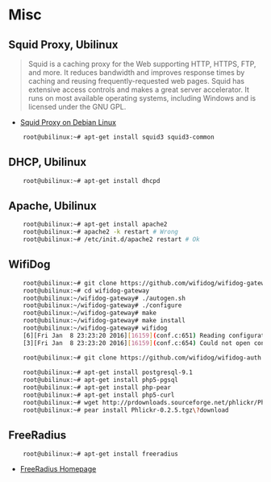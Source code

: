# Misc

## Squid Proxy, Ubilinux

> Squid is a caching proxy for the Web supporting HTTP, HTTPS, FTP, and more. It reduces bandwidth and improves response times by caching and reusing frequently-requested web pages. Squid has extensive access controls and makes a great server accelerator. It runs on most available operating systems, including Windows and is licensed under the GNU GPL. 

- [Squid Proxy on Debian Linux](http://linuxaria.com/pills/how-to-setup-a-squid-proxy-on-your-debian-linux)

```sh
    root@ubilinux:~# apt-get install squid3 squid3-common
```

## DHCP, Ubilinux

```sh
    root@ubilinux:~# apt-get install dhcpd
```

## Apache, Ubilinux


```sh
    root@ubilinux:~# apt-get install apache2
    root@ubilinux:~# apache2 -k restart # Wrong
    root@ubilinux:~# /etc/init.d/apache2 restart # Ok
```

## WifiDog

```sh
    root@ubilinux:~# git clone https://github.com/wifidog/wifidog-gateway.git
    root@ubilinux:~# cd wifidog-gateway
    root@ubilinux:~/wifidog-gateway# ./autogen.sh
    root@ubilinux:~/wifidog-gateway# ./configure
    root@ubilinux:~/wifidog-gateway# make
    root@ubilinux:~/wifidog-gateway# make install
    root@ubilinux:~/wifidog-gateway# wifidog 
    [6][Fri Jan  8 23:23:20 2016][16159](conf.c:651) Reading configuration file '/usr/local/etc/wifidog.conf'
    [3][Fri Jan  8 23:23:20 2016][16159](conf.c:654) Could not open configuration file '/usr/local/etc/wifidog.conf', exiting...

    root@ubilinux:~# git clone https://github.com/wifidog/wifidog-auth.git
    
    root@ubilinux:~# apt-get install postgresql-9.1
    root@ubilinux:~# apt-get install php5-pgsql
    root@ubilinux:~# apt-get install php-pear
    root@ubilinux:~# apt-get install php5-curl
    root@ubilinux:~# wget http://prdownloads.sourceforge.net/phlickr/Phlickr-0.2.5.tgz?download
    root@ubilinux:~# pear install Phlickr-0.2.5.tgz\?download
```

## FreeRadius

```sh
    root@ubilinux:~# apt-get install freeradius
```

- [FreeRadius Homepage](http://freeradius.org/)

